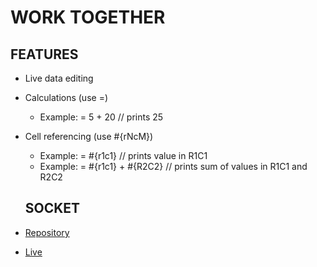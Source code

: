 # WORK TOGETHER

## FEATURES

- Live data editing
- Calculations (use =)
  - Example: = 5 + 20 // prints 25
- Cell referencing (use #{rNcM})

  - Example: = #{r1c1} // prints value in R1C1
  - Example: = #{r1c1} + #{R2C2} // prints sum of values in R1C1 and R2C2

  ## SOCKET

- [Repository](https://github.com/david-sling/work-together-socket)
- [Live](https://work-together-socket.herokuapp.com/)
